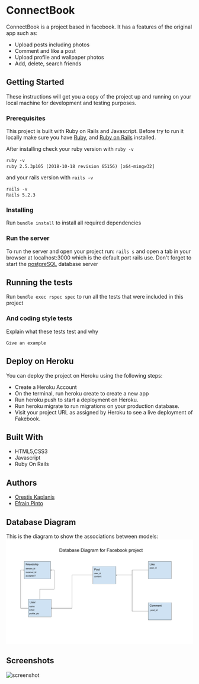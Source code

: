 # ConnectBook

ConnectBook is a project based in facebook. It has a features of the original app such as: 
* Upload posts including photos
* Comment and like a post
* Upload profile and wallpaper photos
* Add, delete, search friends

## Getting Started

These instructions will get you a copy of the project up and running on your local machine for development and testing purposes.

### Prerequisites

This project is built with Ruby on Rails and Javascript. Before try to run it locally make sure you have [Ruby](https://www.ruby-lang.org/en/documentation/installation/), and [Ruby on Rails](https://www.tutorialspoint.com/ruby-on-rails/rails-installation.htm) installed. 

After installing check your ruby version with `ruby -v`

```
ruby -v
ruby 2.5.3p105 (2018-10-18 revision 65156) [x64-mingw32]
```
and your rails version with `rails -v`

```
rails -v
Rails 5.2.3
```

### Installing

Run `bundle install` to install all required dependencies

### Run the server 

To run the server and open your project run: `rails s` and open a tab in your browser at localhost:3000 which is the default port rails use. Don't forget to start the [postgreSQL](https://tableplus.com/blog/2018/10/how-to-start-stop-restart-postgresql-server.html) database server

## Running the tests

Run `bundle exec rspec spec` to run all the tests that were included in this project 

### And coding style tests

Explain what these tests test and why

```
Give an example
```

## Deploy on Heroku

You can deploy the project on Heroku using the following steps:

* Create a Heroku Account
* On the terminal, run heroku create to create a new app
* Run heroku push to start a deployment on Heroku.
* Run heroku migrate to run migrations on your production database.
* Visit your project URL as assigned by Heroku to see a live deployment of Fakebook.

## Built With

* HTML5,CSS3
* Javascript
* Ruby On Rails

## Authors

* [Orestis Kaplanis](https://github.com/userman95)
* [Efrain Pinto](https://github.com/efrapp)

## Database Diagram
This is the diagram to show the associations between models: ![Database diagram](https://github.com/efrapp/facebook/blob/develop/public/facebook_db_diagram.png)

## Screenshots

 ![screenshot](https://github.com/userman95/facebook/blob/master/screensgots.png)
